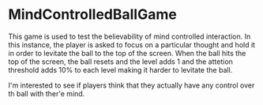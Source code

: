 MindControlledBallGame
======================

This game is used to test the believability of mind controlled interaction.
In this instance, the player is asked to focus on a particular thought and hold it in order to levitate the ball 
to the top of the screen. When the ball hits the top of the screen, the ball resets and the level adds 1 and the
attetion threshold adds 10% to each level making it harder to levitate the ball. 

I'm interested to see if players think that they actually have any control over th ball with ther'e mind.
